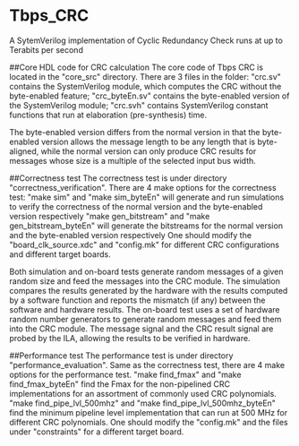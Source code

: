 # Tbps\_CRC
A SytemVerilog implementation of Cyclic Redundancy Check runs at up to Terabits per second

##Core HDL code for CRC calculation
The core code of Tbps CRC is located in the "core\_src" directory. There are 3 files in the folder: "crc.sv" contains the SystemVerilog module, which computes the CRC without the byte-enabled feature; "crc\_byteEn.sv" contains the byte-enabled version of the SystemVerilog module; "crc.svh" contains SystemVerilog constant functions that run at elaboration (pre-synthesis) time.

The byte-enabled version differs from the normal version in that the byte-enabled version allows the message length to be any length that is byte-aligned, while the normal version can only produce CRC results for messages whose size is a multiple of the selected input bus width.

##Correctness test
The correctness test is under directory "correctness\_verification". There are 4 make options for the correctness test: 
    "make sim" and "make sim\_byteEn" will generate and run simulations to verify the correctness of the normal version and the byte-enabled version respectively
    "make gen\_bitstream" and "make gen\_bitstream\_byteEn" will generate the bitstreams for the normal version and the byte-enabled version respectively
One should modify the "board\_clk\_source.xdc" and "config.mk" for different CRC configurations and different target boards.

Both simulation and on-board tests generate random messages of a given random size and feed the messages into the CRC module. The simulation compares the results generated by the hardware with the results computed by a software function and reports the mismatch (if any) between the software and hardware results. The on-board test uses a set of hardware random number generators to generate random messages and feed them into the CRC module. The message signal and the CRC result signal are probed by the ILA, allowing the results to be verified in hardware.

##Performance test
The performance test is under directory "performance\_evaluation". Same as the correctness test, there are 4 make options for the performance test.
    "make find\_fmax" and "make find\_fmax\_byteEn" find the Fmax for the non-pipelined CRC implementations for an assortment of commonly used CRC polynomials.
    "make find\_pipe\_lvl\_500mhz" and "make find\_pipe\_lvl\_500mhz\_byteEn" find the minimum pipeline level implementation that can run at 500 MHz for different CRC polynomials.
One should modify the "config.mk" and the files under "constraints" for a different target board.
